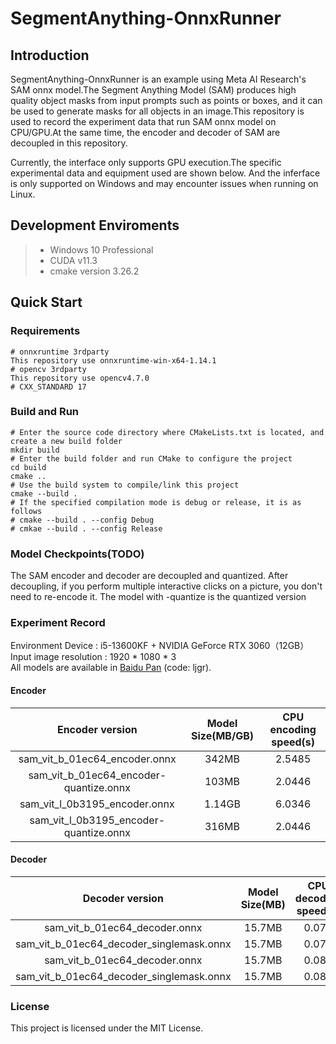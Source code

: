 # SegmentAnything-OnnxRunner
## Introduction
SegmentAnything-OnnxRunner is an example using Meta AI Research's SAM onnx model.The Segment Anything Model (SAM) produces high quality object masks from input prompts such as points or boxes, and it can be used to generate masks for all objects in an image.This repository is used to record the experiment data that run SAM onnx model on CPU/GPU.At the same time, the encoder and decoder of SAM are decoupled in this repository.

Currently, the interface only supports GPU execution.The specific experimental data and equipment used are shown below. And the inferface is only supported on Windows and may encounter issues when running on Linux.

## Development Enviroments
>  - Windows 10 Professional 
>  - CUDA v11.3
>  - cmake version 3.26.2

## Quick Start

### Requirements
``` 
# onnxruntime 3rdparty
This repository use onnxruntime-win-x64-1.14.1
# opencv 3rdparty
This repository use opencv4.7.0
# CXX_STANDARD 17
```
### Build and Run
```
# Enter the source code directory where CMakeLists.txt is located, and create a new build folder
mkdir build
# Enter the build folder and run CMake to configure the project
cd build
cmake ..
# Use the build system to compile/link this project
cmake --build .
# If the specified compilation mode is debug or release, it is as follows
# cmake --build . --config Debug
# cmkae --build . --config Release
```
### Model Checkpoints(TODO)
The SAM encoder and decoder are decoupled and quantized. After decoupling, if you perform multiple interactive clicks on a picture, you don't need to re-encode it. The model with -quantize is the quantized version

### Experiment Record
Environment Device : i5-13600KF + NVIDIA GeForce RTX 3060（12GB）
Input image resolution : 1920 * 1080 * 3  
All models are available in [Baidu Pan](https://pan.baidu.com/s/1j0z1mHDOshOCcQWwetmFnQ?pwd=ljgr) (code: ljgr).    
#### Encoder
| Encoder version | Model Size(MB/GB) | CPU encoding speed(s) | 
| :------------------:| :---------------: | :---------------: | 
| sam_vit_b_01ec64_encoder.onnx          | 342MB | 2.5485 | 
| sam_vit_b_01ec64_encoder-quantize.onnx | 103MB | 2.0446 | 
| sam_vit_l_0b3195_encoder.onnx          | 1.14GB | 6.0346 | 
| sam_vit_l_0b3195_encoder-quantize.onnx | 316MB | 2.0446 | 

#### Decoder
| Decoder version | Model Size(MB) | CPU decoding speed(s) | 
| :------------------:| :---------------: | :---------------: | 
| sam_vit_b_01ec64_decoder.onnx            | 15.7MB | 0.075 | 
| sam_vit_b_01ec64_decoder_singlemask.onnx | 15.7MB | 0.075 | 
| sam_vit_b_01ec64_decoder.onnx            | 15.7MB | 0.082 | 
| sam_vit_b_01ec64_decoder_singlemask.onnx | 15.7MB | 0.082 | 


### License
This project is licensed under the MIT License.